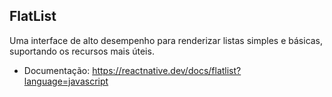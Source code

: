 ## FlatList

Uma interface de alto desempenho para renderizar listas simples e básicas, suportando os recursos mais úteis.

- Documentação: https://reactnative.dev/docs/flatlist?language=javascript

<!-- import React from "react";
import { FlatList, Text} from 'react-native';

const campi = [
    {nome: "Maceió", anoFundacao: 1909},
    {nome: "Rio Largo", anoFundacao: 2014},
    {nome: "Satuba", anoFundacao: 1905},
    {nome: "Messias", anoFundacao: 6666},
    {nome: "Sao Paulo", anoFundacao: 5555},
];

const App = () => {
    return (
        <FlatList
          data={campi}
          renderItem={({ item }) => (
            <Text>
              O campus {item.nome} foi fundado em {item.anoFundacao}
              </Text>
          )}

        />

    );

};

export default App; -->
